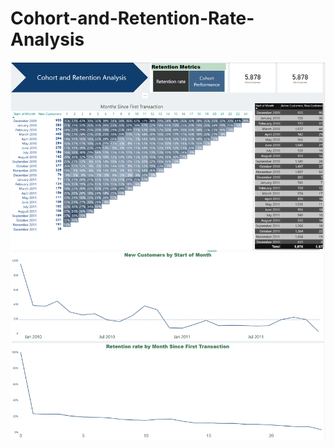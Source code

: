 # Cohort-and-Retention-Rate-Analysis
<img src="https://github.com/GoutomAnalyst/Cohort-and-Retention-Rate-Analysis/blob/main/image.png">
